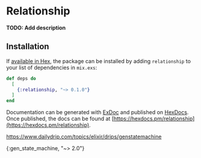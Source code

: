 # Relationship

**TODO: Add description**

## Installation

If [available in Hex](https://hex.pm/docs/publish), the package can be installed
by adding `relationship` to your list of dependencies in `mix.exs`:

```elixir
def deps do
  [
    {:relationship, "~> 0.1.0"}
  ]
end
```

Documentation can be generated with [ExDoc](https://github.com/elixir-lang/ex_doc)
and published on [HexDocs](https://hexdocs.pm). Once published, the docs can
be found at [https://hexdocs.pm/relationship](https://hexdocs.pm/relationship).


https://www.dailydrip.com/topics/elixir/drips/genstatemachine

{:gen_state_machine, "~> 2.0"}